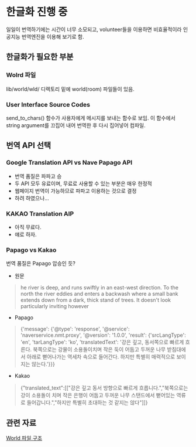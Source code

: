 # 한글화 진행 중

일일이 번역하기에는 시간이 너무 소모되고, volunteer들을 이용하면 비효율적이라 인공지능 번역엔진을 이용해 보기로 함.

## 한글화가 필요한 부분

### Wolrd 파일
lib/world/wld/ 디렉토리 밑에 world(room) 파일들이 있음.

### User Interface Source Codes
send_to_chars() 함수가 사용자에게 메시지를 보내는 함수로 보임.
이 함수에서 string argument를 끄집어 내어 번역한 후 다시 집어넣어 컴파일.

## 번역 API 선택

### Google Translation API vs Nave Papago API

- 번역 품질은 파파고 승
- 두 API 모두 유료이며, 무료로 사용할 수 있는 부분은 매우 한정적
- 웹페이지 번역이 가능하므로 파파고 이용하는 것으로 결정
- 하려 하였으나...

### KAKAO Translation AIP
- 아직 무료다.
- 얘로 하자.

### Papago vs Kakao 

번역 품질은 Papago 압승인 듯?

- 원문 

> he river is deep, and runs swiftly in an east-west direction.  To the north the river eddies and enters a backwash where a small bank extends down from a dark, thick stand of trees.  It doesn't look particularly inviting however


- Papago

> {'message': {'@type': 'response', '@service': 'naverservice.nmt.proxy', '@version': '1.0.0', 'result': {'srcLangType': 'en', 'tarLangType': 'ko', 'translatedText': '강은 깊고, 동서쪽으로 빠르게 흐른다. 북쪽으로는 강물이 소용돌이치며 작은 둑이 어둡고 두꺼운 나무 받침대에서 아래로 뻗어나가는 역세차 속으로 들어간다. 하지만 특별히 매력적으로 보이지는 않는다.'}}}


- Kakao

> {"translated_text":[["강은 깊고 동서 방향으로 빠르게 흐릅니다.","북쪽으로는 강이 소용돌이 치며 작은 은행이 어둡고 두꺼운 나무 스탠드에서 뻗어있는 역류로 들어갑니다.","하지만 특별히 초대하는 것 같지는 않다"]]}





## 관련 자료

[World 파일 구조](https://www.circlemud.org/cdp/building/building-3.html)





